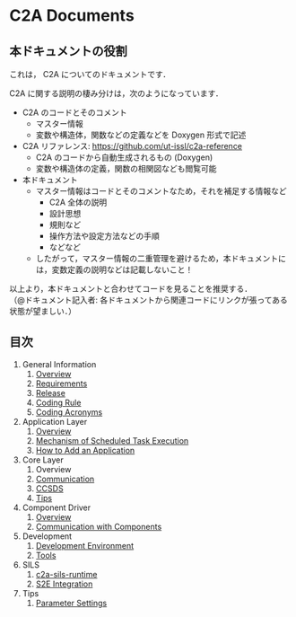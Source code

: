 # C2A Documents

## 本ドキュメントの役割
これは， C2A についてのドキュメントです．

C2A に関する説明の棲み分けは，次のようになっています．

- C2A のコードとそのコメント
  - マスター情報
  - 変数や構造体，関数などの定義などを Doxygen 形式で記述
- C2A リファレンス: https://github.com/ut-issl/c2a-reference
  - C2A のコードから自動生成されるもの (Doxygen)
  - 変数や構造体の定義，関数の相関図なども閲覧可能
- 本ドキュメント
  - マスター情報はコードとそのコメントなため，それを補足する情報など
    - C2A 全体の説明
    - 設計思想
    - 規則など
    - 操作方法や設定方法などの手順
    - などなど
  - したがって，マスター情報の二重管理を避けるため，本ドキュメントには，変数定義の説明などは記載しないこと！

以上より，本ドキュメントと合わせてコードを見ることを推奨する．  
（@ドキュメント記入者: 各ドキュメントから関連コードにリンクが張ってある状態が望ましい．）


## 目次

1. General Information
   1. [Overview](./general/overview.md)
   1. [Requirements](./general/requirements.md)
   1. [Release](./general/release.md)
   1. [Coding Rule](./general/coding_rule.md)
   1. [Coding Acronyms](./general/coding_acronyms.md)
1. Application Layer
   1. [Overview](./application/overview.md)
   1. [Mechanism of Scheduled Task Execution](./application/scheduled_task_execution.md)
   1. [How to Add an Application](./application/how_to_add_application.md)
1. Core Layer
   1. Overview
   1. [Communication](./core/communication.md)
   1. [CCSDS](./core/ccsds.md)
   1. [Tips](./core/tips.md)
1. Component Driver
   1. [Overview](./component_driver/overview.md)
   1. [Communication with Components](./component_driver/communication_with_components.md)
1. Development
   1. [Development Environment](./development/development_environment.md)
   1. [Tools](./development/tools.md)
1. SILS
   1. [c2a-sils-runtime](./sils/c2a_sils_runtime.md)
   1. [S2E Integration](./sils/s2e_integration.md)
1. Tips
   1. [Parameter Settings](./tips/parameter_settings.md)
